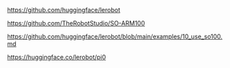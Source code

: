 


<!-- 

Make lerobot run in simulation with pi0 and SO-100

https://github.com/huggingface/lerobot/blob/main/lerobot/scripts/control_sim_robot.py

python lerobot/scripts/control_robot.py record \
    --fps 30 \
    --robot-path lerobot/configs/robot/your_robot_config.yaml \
    --sim-config lerobot/configs/env/your_sim_config.yaml
    --pretrained_policy_name_or_path=/path/to/pretrained/pi0

 -->

<!-- 

Make lerobot control real SO-100 with pi0

https://github.com/huggingface/lerobot/blob/main/lerobot/scripts/control_robot.py

python lerobot/scripts/control_robot.py \
    --robot.type=so100 \
    --control.type=teleoperate
    --control.policy.path=/path/to/pretrained/pi0

 -->



https://github.com/huggingface/lerobot

https://github.com/TheRobotStudio/SO-ARM100

https://github.com/huggingface/lerobot/blob/main/examples/10_use_so100.md

https://huggingface.co/lerobot/pi0

